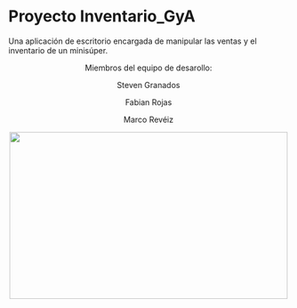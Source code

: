 # Proyecto Inventario_GyA
Una aplicación de escritorio encargada de manipular las ventas y el inventario de un minisúper.
 <p align="center">
Miembros del equipo de desarollo:
 </p>
 <p align="center">
Steven Granados
 </p>
<p align="center">
Fabian Rojas
</p>
<p align="center">
Marco Revéiz
</p>

 <p align="center">
  <a href="https://www.tec.ac.cr" target="blank" align="center" ><img align="center" src="https://www.tec.ac.cr/sites/default/files/media/logo_tec.jpg" height="300" width="500" /></a>
  </p>
